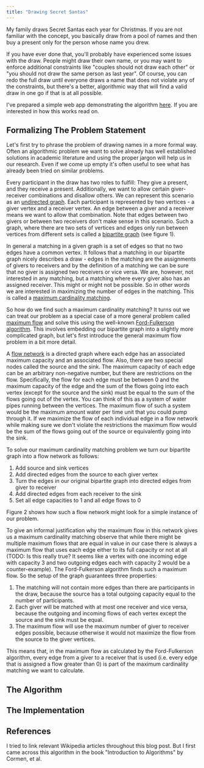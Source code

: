 ```yaml
---
title: "Drawing Secret Santas"
---
```


<!--
* Explain concrete algorithm first and introduce theory after?
-->

My family draws Secret Santas each year for Christmas. If you are not familiar with the concept,
you basically draw from a pool of names and then buy a present only for the person whose name you
drew.

If you have ever done that, you'll probably have experienced some issues with the draw.
People might draw their own name, or you may want to enforce additional constraints like "couples
should not draw each other" or "you should not draw the same person as last year". Of course, you
can redo the full draw until everyone draws a name that does not violate any of the constraints,
but there's a better, algorithmic way that will find a valid draw in one go if that is at all possible.

I've prepared a simple web app demonstrating the algorithm [here](https://santa.int82.dev). If you
are interested in how this works read on.

## Formalizing The Problem Statement

Let's first try to phrase the problem of drawing names in a more formal way. Often an algorithmic
problem we want to solve already has well established solutions in academic literature and using
the proper jargon will help us in our research. Even if we come up empty it's often useful to see
what has already been tried on similar problems.

Every participant in the draw has two roles to fulfill: They give a present, and they receive a present.
Additionally, we want to allow certain giver-receiver combinations and disallow others. We can represent
this scenario as an [undirected graph](<https://en.wikipedia.org/wiki/Graph_(discrete_mathematics)>). Each participant
is represented by two vertices - a giver vertex and a receiver vertex. An edge between a giver and a
receiver means we want to allow that combination. Note that edges between two givers or between two
receivers don't make sense in this scenario. Such a graph, where there are two sets of vertices and edges
only run between vertices from different sets is called a [bipartite graph](https://en.wikipedia.org/wiki/Bipartite_graph) (see figure 1).

<!-- Insert figure 1 here. -->

In general a matching in a given graph is a set of edges so that no two edges have a common vertex. It
follows that a matching in our bipartite graph nicely describes a draw - edges in the matching are the
assignments of givers to receivers and by the definition of a matching we can be sure that no giver is
assigned two receivers or vice versa. We are, however, not interested in any matching, but a matching
where every giver also has an assigned receiver. This might or might not be possible. So in other words
we are interested in maximizing the number of edges in the matching. This is called a
[maximum cardinality matching](https://en.wikipedia.org/wiki/Maximum_cardinality_matching).

So how do we find such a maximum cardinality matching? It turns out we can treat our problem as a special
case of a more general problem called [maximum flow](https://en.wikipedia.org/wiki/Maximum_flow_problem)
and solve this using the well-known [Ford-Fulkerson algorithm](https://en.wikipedia.org/wiki/Ford%E2%80%93Fulkerson_algorithm).
This involves embedding our bipartite graph into a slightly more complicated graph, but let's first introduce
the general maximum flow problem in a bit more detail.

A [flow network](https://en.wikipedia.org/wiki/Flow_network) is a directed graph where each edge has an
associated maximum capacity and an associated flow. Also, there are two special nodes called the
source and the sink. The maximum capacity of each edge can be an arbitrary non-negative number, but there
are restrictions on the flow. Specifically, the flow for each edge must be between 0 and the maximum
capacity of the edge and the sum of the flows going into each vertex (except for the source and
the sink) must be equal to the sum of the flows going out of the vertex. You can think of this as a system
of water pipes running between the vertices. The maximum flow of such a system would be the maximum amount
water per time unit that you could pump through it. If we maximize the flow of each individual edge in a flow
network while making sure we don't violate the restrictions the maximum flow would be the sum of the flows
going out of the source or equivalently going into the sink.

To solve our maximum cardinality matching problem we turn our bipartite graph into a flow network as follows:

1. Add source and sink vertices
2. Add directed edges from the source to each giver vertex
3. Turn the edges in our original bipartite graph into directed edges from giver to receiver
4. Add directed edges from each receiver to the sink
5. Set all edge capacities to 1 and all edge flows to 0

Figure 2 shows how such a flow network might look for a simple instance of our problem.

<!-- Insert figure 2 here -->

To give an informal justification why the maximum flow in this network gives us a maximum cardinality
matching observe that while there might be multiple maximum flows that are equal in value in our case there is always
a maximum flow that uses each edge either to its full capacity or not at all (TODO: Is this really true? It seems like a vertex with one incoming edge with capacity 3 and two outgoing edges each with capacity 2 would be a counter-example). The Ford-Fulkerson algorithm
finds such a maximum flow. So the setup of the graph guarantees three properties:

1. The matching will not contain more edges than there are participants in the draw, because the source has
   a total outgoing capacity equal to the number of participants.
2. Each giver will be matched with at most one receiver and vice versa, because the outgoing and incoming flows
   of each vertex except the source and the sink must be equal.
3. The maximum flow will use the maximum number of giver to receiver edges possible, because otherwise it would
   not maximize the flow from the source to the giver vertices.

This means that, in the maximum flow as calculated by the Ford-Fulkerson algorithm, every edge from a giver to a
receiver that is used (i.e. every edge that is assigned a flow greater than 0) is part of the maximum cardinality
matching we want to calculate.

## The Algorithm

## The Implementation

## References

I tried to link relevant Wikipedia articles throughout this blog post. But I first came across this algorithm
in the book "Introduction to Algorithms" by Cormen, et al.
